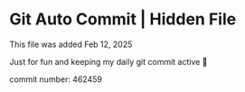 # Git Auto Commit | Hidden File

This file was added Feb 12, 2025

Just for fun and keeping my daily git commit active 🤪

commit number: 462459
